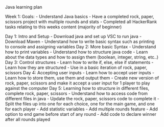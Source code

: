 Java learning plan

Week 1:
  Goals:
    - Understand Java basics
    - Have a completed rock, paper, scissors project with multiple rounds and stats
    - Completed all HackerRank tasks relating to this weeks content (majority of beginner)
  
  Day 1: Intro and Setup
  		- Download java and set up VSC to run java
    	- Download Maven
    	- Understand how to write basic syntax such as printing to console and assigning variables
  Day 2: More basic Syntax
    - Understand how to print variables
    - Understand how to structure java code
    - Learn about the data types and how to assign them (boolean, integer, string, etc..)
  Day 3: Control structures
    - Learn how to write if, else, else if statements
    - Learn how they are structured
    - Use in a basic iteration of rock, paper, scissors
  Day 4: Accepting user inputs
    - Learn how to accept user inputs
    - Learn how to store them, use them and output them
    - Create new version of rock, paper, scissors and make it accept a user input for 1 player to play against the computer
  Day 5: Learning how to structure in different files, complete rock, paper, scissors
    - Understand how to access code from different files in java
    - Update the rock, paper, scissors code to complete it
      - Split the files up into one for each choice, one for the main game, and one for each player
      - Add statistic variables
      - Add multiple rounds feature
      - Add option to end game before start of any round
      - Add code to declare winner after all rounds played
  
